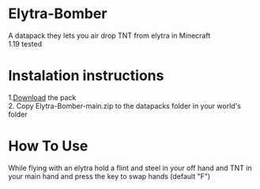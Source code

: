 # Elytra-Bomber
A datapack they lets you air drop TNT from elytra in Minecraft  
1.19 tested
# Instalation instructions
1.[Download](https://github.com/Username-Cant-Be-Blank/Elytra-Bomber/releases/download/1.1/Elytra-Bomber-1.1.zip) the pack  
2. Copy Elytra-Bomber-main.zip to the datapacks folder in your world's folder
# How To Use
While flying with an elytra hold a flint and steel in your off hand and TNT in your main hand and press the key to swap hands (default "F")